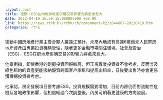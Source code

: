 ```yaml
---
layout: post
title: 德勤：ESG在內地房地產併購交易影響力將愈來愈大
date: 2022-04-19 16:59:15.000000000 +08:00
link: https://news.rthk.hk/rthk/ch/component/k2/1644667-20220419.htm
categories: rthk
---
```


德勤中國房地產行業主管合夥人羅遠江預計，未來內地或有高達6萬億元人民幣房地產資產由專業投資機構管理，隨著更多金融市場關注環境、社會及管治（ESG），ESG在房地產併購交易的影響力將愈來愈大。

他舉例指，即使香港的劏房投資回報較高，但正規專業投資者不會考慮，反而涉及綠色租約的資產更能吸納優質跨國客戶承租和提高出租率，日後要出售時亦會更易獲機構投資者考慮。

他承認，房企發展項目要考慮ESG，投資規模需要增加，目前內房仍面對流動性危機及各地政策影響，但相信經過今次調整後，內房可朝著更健康的方向發展。
